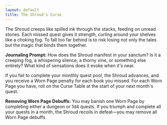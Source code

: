 ```yaml
---
layout: default
title: The Shroud's Curse
---
```


The Shroud creeps like spilled ink through the stacks, feeding on unread stories. Each missed quest gives it strength, curling around your shelves like a choking fog. To fall too far behind is to risk losing not only the tales but the magic that binds them together.

**Journaling Prompt:** How does the Shroud manifest in your sanctum? Is it a creeping fog, a whispering silence, a thorny vine, or something else entirely? What kind of sensations does it evoke when it's near.

If you fail to complete your monthly quest pool, the Shroud advances, and you receive a Worn Page penalty for each book you missed. For each Worn Page you have, roll on the Curse Table at the start of your next month's quest.

<div id="curse-table"></div>

**Removing Worn Page Debuffs:** You may banish one Worn Page by completing either a dungeon or 1d4 quests. If you triumph and complete all your quests in a month, the Shroud recoils in defeat—you may remove all Worn Page debuffs.

<script type="module">
  import { initializeTables } from '{{ site.baseurl }}/assets/js/table-renderer.js';
  initializeTables();
</script>
